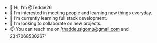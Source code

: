 - 👋 Hi, I’m @Teddie26
- 👀 I’m interested in meeting people and learning new things everyday.
- 🌱 I’m currently learning full stack development.
- 💞️ I’m looking to collaborate on new projects.
- 📫 You can reach me on 'thaddeusigomu@gmail.com and 2347068530267'

<!---
Teddie26/Teddie26 is a ✨ special ✨ repository because its `README.md` (this file) appears on your GitHub profile.
You can click the Preview link to take a look at your changes.
--->
